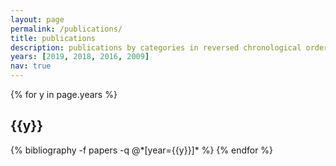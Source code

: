 ```yaml
---
layout: page
permalink: /publications/
title: publications
description: publications by categories in reversed chronological order. generated by jekyll-scholar.
years: [2019, 2018, 2016, 2009]
nav: true
---
```


<div class="publications">

{% for y in page.years %}
  <h2 class="year">{{y}}</h2>
  {% bibliography -f papers -q @*[year={{y}}]* %}
{% endfor %}

</div>
